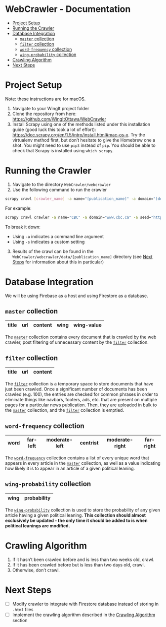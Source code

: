 # <!-- omit in toc --> WebCrawler - Documentation

- [Project Setup](#project-setup)
- [Running the Crawler](#running-the-crawler)
- [Database Integration](#database-integration)
    - [`master` collection](#master-collection)
    - [`filter` collection](#filter-collection)
    - [`word-frequency` collection](#word-frequency-collection)
    - [`wing-probability` collection](#wing-probability-collection)
- [Crawling Algorithm](#crawling-algorithm)
- [Next Steps](#next-steps)


# Project Setup

Note: these instructions are for macOS.
1. Navigate to your WingIt project folder
2. Clone the repository from here: https://github.com/WingItOttawa/WebCrawler
3. Install Scrapy using one of the methods listed under this installation guide (good luck this took a lot of effort): https://doc.scrapy.org/en/1.5/intro/install.html#mac-os-x. Try the virtualenv method first, but don’t hesitate to give the Homebrew one a shot. You might need to use `pip3` instead of `pip`. You should be able to check that Scrapy is installed using `which scrapy`.


# Running the Crawler

1. Navigate to the directory `WebCrawler/webcrawler`
2. Use the following command to run the crawler

```bash
scrapy crawl [crawler_name] -a name="[publication_name]" -a domain="[domain]" seed="[seed]" [-s CLOSESPIDER_PAGECOUNT=max_pages]
```

For example:
```bash
scrapy crawl crawler -a name="CBC" -a domain="www.cbc.ca" -a seed="http://www.cbc.ca/news" -s CLOSESPIDER_PAGECOUNT=100
```

To break it down:
- Using `-a` indicates a command line argument
- Using `-s` indicates a custom setting

3. Results of the crawl can be found in the `WebCrawler/webcrawler/data/[publication_name]` directory (see [Next Steps](#next-steps) for information about this in particular)


# Database Integration

We will be using Firebase as a host and using Firestore as a database.

## `master` collection

| title | url | content | wing | wing-value |
| ----- | --- | ------- | ---- | ---------- |

The [`master`](#master-collection) collection contains every document that is crawled by the web crawler, post filtering of unnecessary content by the [`filter`](#filter-collection) collection.

## `filter` collection

| title | url | content |
| ----- | --- | ------- |

The [`filter`](#filter-collection) collection is a temporary space to store documents that have just been crawled. Once a significant number of documents has been crawled (e.g. 100), the entries are checked for common phrases in order to eliminate things like navbars, footers, ads, etc. that are present on multiple pages for a particular news publication. Then, they are uploaded in bulk to the [`master`](#master-collection) collection, and the [`filter`](#filter-collection) collection is emptied.

## `word-frequency` collection

| word | far-left | moderate-left | centrist | moderate-right | far-right |
| ---- | -------- | ------------- | -------- | -------------- | --------- |

The [`word-frequency`](#word-frequency-collection) collection contains a list of every unique word that appears in every article in the [`master`](#master-collection) collection, as well as a value indicating how likely it is to appear in an article of a given political leaning.

## `wing-probability` collection

| wing | probability |
| ---- | ----------- |

The [`wing-probability`](#wing-probability-collection) collection is used to store the probability of any given article having a given political leaning. **This collection should almost exclusively be updated - the only time it should be added to is when political leanings are modified.**


# Crawling Algorithm
1. If it hasn’t been crawled before and is less than two weeks old, crawl.
2. If it has been crawled before but is less than two days old, crawl.
3. Otherwise, don’t crawl.


# Next Steps
- [ ] Modify crawler to integrate with Firestore database instead of storing in `.html` files
- [ ] Implement the crawling algorithm described in the [Crawling Algorithm](#crawling-algorithm) section